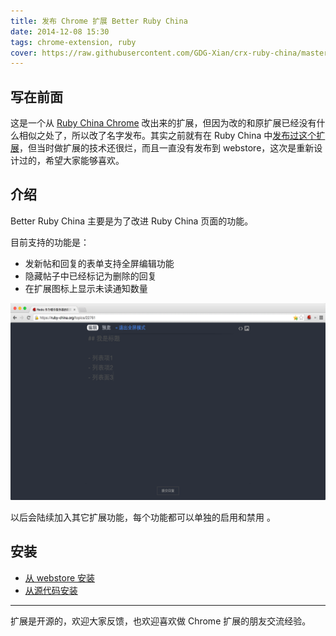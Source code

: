 ```yaml
---
title: 发布 Chrome 扩展 Better Ruby China
date: 2014-12-08 15:30
tags: chrome-extension, ruby
cover: https://raw.githubusercontent.com/GDG-Xian/crx-ruby-china/master/screenshots/3.png
---
```


## 写在前面

这是一个从 [Ruby China Chrome](https://github.com/ruby-china/ruby-china-chrome) 改出来的扩展，但因为改的和原扩展已经没有什么相似之处了，所以改了名字发布。其实之前就有在 Ruby China 中[发布过这个扩展](https://ruby-china.org/topics/16990)，但当时做扩展的技术还很烂，而且一直没有发布到 webstore，这次是重新设计过的，希望大家能够喜欢。

## 介绍


Better Ruby China 主要是为了改进 Ruby China 页面的功能。

目前支持的功能是：

- 发新帖和回复的表单支持全屏编辑功能
- 隐藏帖子中已经标记为删除的回复
- 在扩展图标上显示未读通知数量

![](https://raw.githubusercontent.com/GDG-Xian/crx-ruby-china/master/screenshots/3.png)

以后会陆续加入其它扩展功能，每个功能都可以单独的启用和禁用 。

## 安装

- [从 webstore 安装](https://chrome.google.com/webstore/detail/better-ruby-china/ocjagblpoacffijkjblnjepccbiloigf?hl=zh-CN&gl=CN)
- [从源代码安装](https://github.com/GDG-Xian/crx-ruby-china)

---

扩展是开源的，欢迎大家反馈，也欢迎喜欢做 Chrome 扩展的朋友交流经验。
